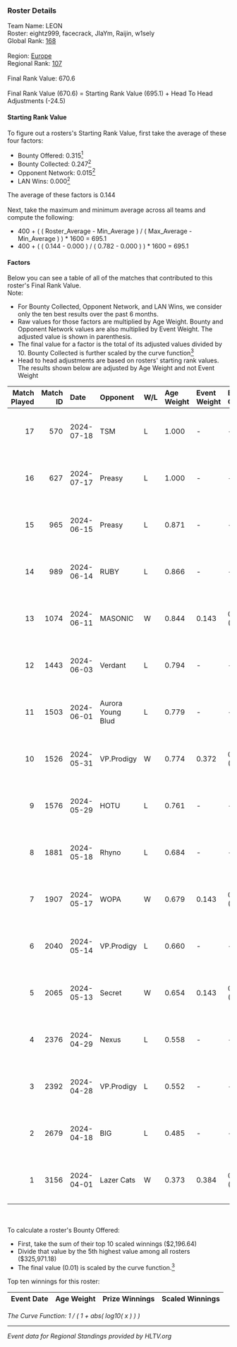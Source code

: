 ### Roster Details<br />
Team Name: LEON<br />
Roster: eightz999, facecrack, JIaYm, Raijin, w1sely<br />
Global Rank: [168](../standings_global.md)<br />
<br />
Region: [Europe]( ../standings_europe.md)<br />
Regional Rank: [107]( ../standings_europe.md)<br />
<br />
Final Rank Value:  670.6<br />
<br />
Final Rank Value (670.6) = Starting Rank Value (695.1) + Head To Head Adjustments (-24.5)<br />

#### Starting Rank Value<br />
To figure out a rosters's Starting Rank Value, first take the average of these four factors:<br />
- Bounty Offered: 0.315[<sup>1</sup>](#table2)
- Bounty Collected: 0.247[<sup>2</sup>](#table1)
- Opponent Network: 0.015[<sup>2</sup>](#table1)
- LAN Wins: 0.000[<sup>2</sup>](#table1)

The average of these factors is 0.144<br />
<br />
Next, take the maximum and minimum average across all teams and compute the following:<br />
- 400 + ( ( Roster_Average - Min_Average ) / ( Max_Average - Min_Average ) ) * 1600 = 695.1
- 400 + ( ( 0.144 - 0.000 ) / ( 0.782 - 0.000 ) ) * 1600 = 695.1


#### Factors<br />
Below you can see a table of all of the matches that contributed to this roster's Final Rank Value.<br />
Note:<br />

- For Bounty Collected, Opponent Network, and LAN Wins, we consider only the ten best results over the past 6 months.
- Raw values for those factors are multiplied by Age Weight. Bounty and Opponent Network values are also multiplied by Event Weight. The adjusted value is shown in parenthesis.
- The final value for a factor is the total of its adjusted values divided by 10. Bounty Collected is further scaled by the curve function[<sup>3</sup>](#curveFunction)
- Head to head adjustments are based on rosters' starting rank values. The results shown below are adjusted by Age Weight and not Event Weight
<span id="table1"></span><br />


| Match Played | Match ID | Date       | Opponent          | W/L | Age Weight | Event Weight | Bounty Collected | Opponent Network | LAN Wins  | H2H Adj. | Roster                                      |
| -: | -: | :- | :- | :- | :- | :- | :- | :- | :- | -: | :- |
|           17 |      570 | 2024-07-18 | TSM               | L   | 1.000      | -            | -                | -                | -         |    -3.49 | eightz999, facecrack, JIaYm, Raijin, w1sely |
|           16 |      627 | 2024-07-17 | Preasy            | L   | 1.000      | -            | -                | -                | -         |   -11.50 | eightz999, facecrack, JIaYm, Raijin, w1sely |
|           15 |      965 | 2024-06-15 | Preasy            | L   | 0.871      | -            | -                | -                | -         |    -9.90 | eightz999, facecrack, JIaYm, Raijin, w1sely |
|           14 |      989 | 2024-06-14 | RUBY              | L   | 0.866      | -            | -                | -                | -         |    -6.57 | eightz999, facecrack, JIaYm, Raijin, w1sely |
|           13 |     1074 | 2024-06-11 | MASONIC           | W   | 0.844      | 0.143        | 0.009 (0.001)    | 0.088 (0.011)    | 0 (0.000) |    16.02 | eightz999, facecrack, JIaYm, Raijin, w1sely |
|           12 |     1443 | 2024-06-03 | Verdant           | L   | 0.794      | -            | -                | -                | -         |    -5.71 | eightz999, facecrack, JIaYm, Raijin, w1sely |
|           11 |     1503 | 2024-06-01 | Aurora Young Blud | L   | 0.779      | -            | -                | -                | -         |    -8.84 | eightz999, facecrack, JIaYm, Raijin, w1sely |
|           10 |     1526 | 2024-05-31 | VP.Prodigy        | W   | 0.774      | 0.372        | 0.026 (0.007)    | 0.416 (0.120)    | 0 (0.000) |    19.09 | eightz999, facecrack, JIaYm, Raijin, w1sely |
|            9 |     1576 | 2024-05-29 | HOTU              | L   | 0.761      | -            | -                | -                | -         |   -12.41 | eightz999, facecrack, JIaYm, Raijin, w1sely |
|            8 |     1881 | 2024-05-18 | Rhyno             | L   | 0.684      | -            | -                | -                | -         |    -3.59 | eightz999, facecrack, JIaYm, Raijin, w1sely |
|            7 |     1907 | 2024-05-17 | WOPA              | W   | 0.679      | 0.143        | 0.001 (0.000)    | 0.131 (0.013)    | 0 (0.000) |     8.65 | eightz999, facecrack, JIaYm, Raijin, w1sely |
|            6 |     2040 | 2024-05-14 | VP.Prodigy        | L   | 0.660      | -            | -                | -                | -         |    -5.51 | eightz999, facecrack, JIaYm, Raijin, w1sely |
|            5 |     2065 | 2024-05-13 | Secret            | W   | 0.654      | 0.143        | 0.000 (0.000)    | 0.061 (0.006)    | 0 (0.000) |     6.40 | eightz999, facecrack, JIaYm, Raijin, w1sely |
|            4 |     2376 | 2024-04-29 | Nexus             | L   | 0.558      | -            | -                | -                | -         |    -5.27 | eightz999, facecrack, JIaYm, Raijin, w1sely |
|            3 |     2392 | 2024-04-28 | VP.Prodigy        | L   | 0.552      | -            | -                | -                | -         |    -4.78 | eightz999, facecrack, JIaYm, Raijin, w1sely |
|            2 |     2679 | 2024-04-18 | BIG               | L   | 0.485      | -            | -                | -                | -         |    -0.52 | eightz999, facecrack, JIaYm, Raijin, w1sely |
|            1 |     3156 | 2024-04-01 | Lazer Cats        | W   | 0.373      | 0.384        | 0.002 (0.000)    | 0.000 (0.000)    | 0 (0.000) |     3.42 | eightz999, facecrack, JIaYm, Raijin, w1sely |

<br />
<span id="table2"></span><br />
To calculate a roster's Bounty Offered:<br />

- First, take the sum of their top 10 scaled winnings ($2,196.64)
- Divide that value by the 5th highest value among all rosters ($325,971.18)
- The final value (0.01) is scaled by the curve function.[<sup>3</sup>](#curveFunction)

Top ten winnings for this roster:<br />

| Event Date | Age Weight | Prize Winnings | Scaled Winnings |
| :- | -: | :- | :- |


<span id="curveFunction"></span>_The Curve Function: 1 / ( 1 + abs( log10( x ) ) )_<br />

---
_Event data for Regional Standings provided by HLTV.org_<br />
